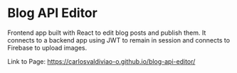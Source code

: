 # Blog API Editor

Frontend app built with React to edit blog posts and publish them. It connects to a backend app using JWT to remain in session and connects to Firebase to upload images.

Link to Page: https://carlosvaldiviao-o.github.io/blog-api-editor/
